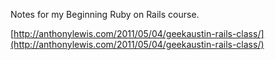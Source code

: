 Notes for my Beginning Ruby on Rails course.

[http://anthonylewis.com/2011/05/04/geekaustin-rails-class/](http://anthonylewis.com/2011/05/04/geekaustin-rails-class/)
